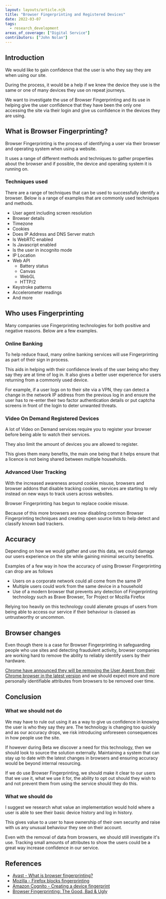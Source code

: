 ```yaml
---
layout: layouts/article.njk
title: "Browser Fingerprinting and Registered Devices"
date: 2022-03-07
tags: 
  - research_development
areas_of_coverage: ["Digital Service"]
contributors: ["John Nolan"]
---
```


## Introduction

We would like to gain confidence that the user is who they say they are when using our site.

During the process, it would be a help if we knew the device they use is the same or one of many devices they use on repeat journeys.

We want to investigate the use of Browser Fingerprinting and its use in helping give the user confidence that they have been the only one accessing the site via their login and give us confidence in the devices they are using.

## What is Browser Fingerprinting?

Browser Fingerprinting is the process of identifying a user via their browser and operating system when using a website.

It uses a range of different methods and techniques to gather properties about the browser and if possible, the device and operating system it is running on.

### Techniques used

There are a range of techniques that can be used to successfully identify a browser. Below is a range of examples that are commonly used techniques and methods.

* User agent including screen resolution
* Browser details
* Timezone
* Cookies
* Does IP Address and DNS Server match
* Is WebRTC enabled
* Is Javascript enabled
* Is the user in incognito mode
* IP Location
* Web API
  * Battery status
  * Canvas
  * WebGL
  * HTTP/2
* Keystroke patterns
* Accelerometer readings
* And more

## Who uses Fingerprinting

Many companies use Fingerprinting technologies for both positive and negative reasons. Below are a few examples.

### Online Banking

To help reduce fraud, many online banking services will use Fingerprinting as part of their sign in process.

This aids in helping with their confidence levels of the user being who they say they are at time of log in. It also gives a better user experience for users returning from a commonly used device.

For example, if a user logs on to their site via a VPN, they can detect a change in the network IP address from the previous log in and ensure the user has to re-enter their two factor authentication details or put captcha screens in front of the login to deter unwanted threats.

### Video On Demand Registered Devices

A lot of Video on Demand services require you to register your browser before being able to watch their services.

They also limit the amount of devices you are allowed to register.

This gives them many benefits, the main one being that it helps ensure that a licence is not being shared between multiple households.

### Advanced User Tracking

With the increased awareness around cookie misuse, browsers and browser addons that disable tracking cookies, services are starting to rely instead on new ways to track users across websites.

Browser Fingerprinting has begun to replace cookie misuse.

Because of this more browsers are now disabling common Browser Fingerprinting techniques and creating open source lists to help detect and classify known bad trackers.

## Accuracy

Depending on how we would gather and use this data, we could damage our users experience on the site while gaining minimal security benefits.

Examples of a few way in how the accuracy of using Browser Fingerprinting can drop are as follows

* Users on a corporate network could all come from the same IP
* Multiple users could work from the same device in a household
* Use of a modern browser that prevents any detection of Fingerprinting technology such as Brave Browser, Tor Project or Mozilla Firefox

Relying too heavily on this technology could alienate groups of users from being able to access our service if their behaviour is classed as untrustworthy or uncommon.

## Browser changes

Even though there is a case for Browser Fingerprinting in safeguarding people who use sites and detecting fraudulent activity, browser companies are working hard to remove the ability to reliably identify users by their hardware.

[Chrome have announced they will be removing the User Agent from their Chrome browser in the latest version](https://www.xda-developers.com/chrome-100-beta/) and we should expect more and more personally identifiable attributes from browsers to be removed over time.

## Conclusion

### What we should not do

We may have to rule out using it as a way to give us confidence in knowing the user is who they say they are. The technology is changing too quickly and as our accuracy drops, we risk introducing unforeseen consequences in how people use the site.

If however during Beta we discover a need for this technology, then we should look to source the solution externally. Maintaining a system that can stay up to date with the latest changes in browsers and ensuring accuracy would be beyond internal resourcing.

If we do use Browser Fingerprinting, we should make it clear to our users that we use it, what we use it for, the ability to opt out should they wish to and not prevent them from using the service should they do this.

### What we should do

I suggest we research what value an implementation would hold where a user is able to see their basic device history and log in history.

This gives value to a user to have ownership of their own security and raise with us any unusual behaviour they see on their account.

Even with the removal of data from browsers, we should still investigate it's use. Tracking small amounts of attributes to show the users could be a great way increase confidence in our service.

## References

* [Avast - What is browser fingerprinting?](https://www.avast.com/c-what-is-browser-fingerprinting)
* [Mozilla - Firefox blocks fingerprinting](https://www.mozilla.org/en-GB/firefox/features/block-fingerprinting/)
* [Amazon Cognito - Creating a device fingerprint](https://docs.aws.amazon.com/cognito/latest/developerguide/cognito-user-pool-settings-adaptive-authentication.html)
* [Browser Fingerprinting: The Good, Bad & Ugly](https://www.thesslstore.com/blog/browser-fingerprinting-the-good-bad-ugly/)

